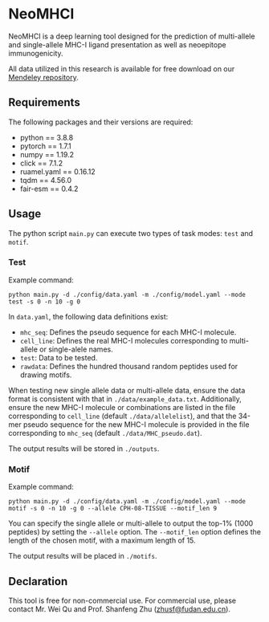 # NeoMHCI

NeoMHCI is a deep learning tool designed for the prediction of multi-allele and single-allele MHC-I ligand presentation as well as neoepitope immunogenicity.

All data utilized in this research is available for free download on our [Mendeley repository](https://data.mendeley.com/preview/kmt8tx7gh6?a=7d509774-009a-4efc-b554-92dc3ced3d84).

## Requirements

The following packages and their versions are required:

* python == 3.8.8
* pytorch == 1.7.1
* numpy == 1.19.2
* click == 7.1.2
* ruamel.yaml == 0.16.12
* tqdm == 4.56.0
* fair-esm == 0.4.2

## Usage

The python script `main.py` can execute two types of task modes: `test` and `motif`.

### Test

Example command:

```shell
python main.py -d ./config/data.yaml -m ./config/model.yaml --mode test -s 0 -n 10 -g 0
```

In `data.yaml`, the following data definitions exist:

* `mhc_seq`: Defines the pseudo sequence for each MHC-I molecule.
* `cell_line`: Defines the real MHC-I molecules corresponding to multi-allele or single-alele names.
* `test`: Data to be tested.
* `rawdata`: Defines the hundred thousand random peptides used for drawing motifs.

When testing new single allele data or multi-allele data, ensure the data format is consistent with that in `./data/example_data.txt`. Additionally, ensure the new MHC-I molecule or combinations are listed in the file corresponding to `cell_line` (default `./data/allelelist`), and that the 34-mer pseudo sequence for the new MHC-I molecule is provided in the file corresponding to `mhc_seq` (default `./data/MHC_pseudo.dat`).

The output results will be stored in `./outputs`.

### Motif

Example command:

```shell
python main.py -d ./config/data.yaml -m ./config/model.yaml --mode motif -s 0 -n 10 -g 0 --allele CPH-08-TISSUE --motif_len 9
```

You can specify the single allele or multi-allele to output the top-1% (1000 peptides) by setting the `--allele` option. The `--motif_len` option defines the length of the chosen motif, with a maximum length of 15.

The output results will be placed in `./motifs`.

## Declaration

This tool is free for non-commercial use. For commercial use, please contact Mr. Wei Qu and Prof. Shanfeng Zhu (zhusf@fudan.edu.cn).

